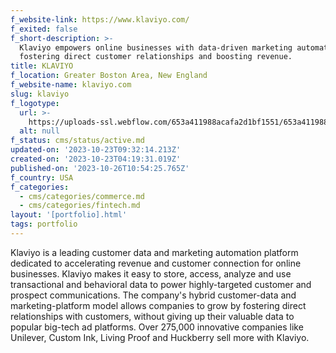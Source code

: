 ```yaml
---
f_website-link: https://www.klaviyo.com/
f_exited: false
f_short-description: >-
  Klaviyo empowers online businesses with data-driven marketing automation,
  fostering direct customer relationships and boosting revenue.
title: KLAVIYO
f_location: Greater Boston Area, New England
f_website-name: klaviyo.com
slug: klaviyo
f_logotype:
  url: >-
    https://uploads-ssl.webflow.com/653a411988acafa2d1bf1551/653a411988acafa2d1bf1615_64f85cbaf1ff75c36764d755_klaviyo.png
  alt: null
f_status: cms/status/active.md
updated-on: '2023-10-23T09:32:14.213Z'
created-on: '2023-10-23T04:19:31.019Z'
published-on: '2023-10-26T10:54:25.765Z'
f_country: USA
f_categories:
  - cms/categories/commerce.md
  - cms/categories/fintech.md
layout: '[portfolio].html'
tags: portfolio
---
```


Klaviyo is a leading customer data and marketing automation platform dedicated to accelerating revenue and customer connection for online businesses. Klaviyo makes it easy to store, access, analyze and use transactional and behavioral data to power highly-targeted customer and prospect communications. The company's hybrid customer-data and marketing-platform model allows companies to grow by fostering direct relationships with customers, without giving up their valuable data to popular big-tech ad platforms. Over 275,000 innovative companies like Unilever, Custom Ink, Living Proof and Huckberry sell more with Klaviyo.
